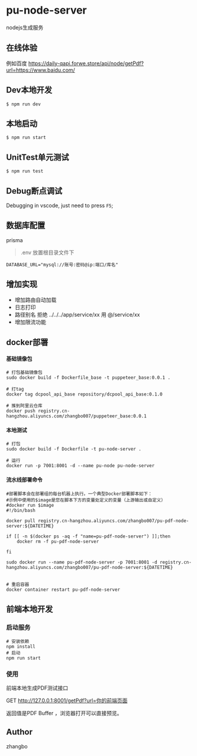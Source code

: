 # pu-node-server
nodejs生成服务

## 在线体验
例如百度 
https://daily-qapi.forwe.store/api/node/getPdf?url=https://www.baidu.com/

## Dev本地开发

```
$ npm run dev
```

## 本地启动

```
$ npm run start
```

## UnitTest单元测试

```
$ npm run test
```

## Debug断点调试

Debugging in vscode, just need to press `F5`;

## 数据库配置
prisma
> .env 放置根目录文件下
```
DATABASE_URL="mysql://账号:密码@ip:端口/库名"
```

## 增加实现

- 增加路由自动加载
- 日志打印
- 路径别名 拒绝 ../../../app/service/xx 用 @/service/xx
- 增加限流功能

## docker部署

#### 基础镜像包
```shell
# 打包基础镜像包
sudo docker build -f Dockerfile_base -t puppeteer_base:0.0.1 .

# 打tag
docker tag dcpool_api_base repository/dcpool_api_base:0.1.0

# 推到阿里云仓库
docker push registry.cn-hangzhou.aliyuncs.com/zhangbo007/puppeteer_base:0.0.1 
````

#### 本地测试
```shell
# 打包
sudo docker build -f Dockerfile -t pu-node-server .

# 运行
docker run -p 7001:8001 -d --name pu-node pu-node-server
```

#### 流水线部署命令
```angular2html
#部署脚本会在部署组的每台机器上执行。一个典型Docker部署脚本如下：
#示例中使用的$image是您在脚本下方的变量处定义的变量（上游输出或自定义）
#docker run $image
#!/bin/bash

docker pull registry.cn-hangzhou.aliyuncs.com/zhangbo007/pu-pdf-node-server:${DATETIME}

if [[ -n $(docker ps -aq -f "name=pu-pdf-node-server") ]];then
    docker rm -f pu-pdf-node-server
    
fi

sudo docker run --name pu-pdf-node-server -p 7001:8001 -d registry.cn-hangzhou.aliyuncs.com/zhangbo007/pu-pdf-node-server:${DATETIME}
```

##
```angular2html
# 重启容器
docker container restart pu-pdf-node-server
```





## 前端本地开发

### 启动服务
```angular2html
# 安装依赖
npm install
# 启动
npm run start
```
### 使用
前端本地生成PDF测试接口

GET http://127.0.0.1:8001/getPdf?url=你的前端页面

返回值是PDF Buffer ，浏览器打开可以直接预览。


## Author

zhangbo


